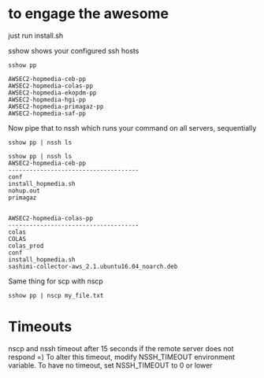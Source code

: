 # to engage the awesome

just run install.sh

sshow shows your configured ssh hosts

```
sshow pp
```

```
AWSEC2-hopmedia-ceb-pp
AWSEC2-hopmedia-colas-pp
AWSEC2-hopmedia-ekopdm-pp
AWSEC2-hopmedia-hgi-pp
AWSEC2-hopmedia-primagaz-pp
AWSEC2-hopmedia-saf-pp
```

Now pipe that to nssh which runs your command on all servers, sequentially

```
sshow pp | nssh ls
```

```
sshow pp | nssh ls
AWSEC2-hopmedia-ceb-pp
-------------------------------------
conf
install_hopmedia.sh
nohup.out
primagaz


AWSEC2-hopmedia-colas-pp
-------------------------------------
colas
COLAS
colas_prod
conf
install_hopmedia.sh
sashimi-collector-aws_2.1.ubuntu16.04_noarch.deb

```

Same thing for scp with nscp

```
sshow pp | nscp my_file.txt
```


# Timeouts

nscp and nssh timeout after 15 seconds if the remote server does not respond =)
To alter this timeout, modify NSSH_TIMEOUT environment variable.  To have no timeout, set NSSH_TIMEOUT to  0 or lower


